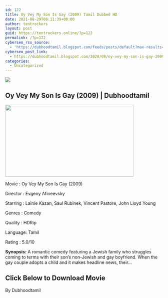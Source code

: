 ```yaml
---
id: 122
title: Oy Vey My Son Is Gay (2009) Tamil Dubbed HD
date: 2021-08-29T06:11:39+00:00
author: tentrockers
layout: post
guid: https://tentrockers.online/?p=122
permalink: /?p=122
cyberseo_rss_source:
  - 'https://dubhoodtamil.blogspot.com/feeds/posts/default?max-results=150&start-index=151'
cyberseo_post_link:
  - https://dubhoodtamil.blogspot.com/2020/08/oy-vey-my-son-is-gay-2009-tamil-dubbed.html
categories:
  - Uncategorized
---
```

<div class="media_block">
  <img src="https://1.bp.blogspot.com/-je3BtE7jFBE/XzzarRxrXjI/AAAAAAAACCE/rfuuXKRUmuw8dTJYf2BHIYWyLx8gw-RAgCNcBGAsYHQ/s72-w410-h230-c/1.jpg" class="media_thumbnail" />
</div>

## Oy Vey My Son Is Gay (2009) | Dubhoodtamil

<div class="separator">
  <a href="https://1.bp.blogspot.com/-je3BtE7jFBE/XzzarRxrXjI/AAAAAAAACCE/rfuuXKRUmuw8dTJYf2BHIYWyLx8gw-RAgCNcBGAsYHQ/s1920/1.jpg" imageanchor="1"><img loading="lazy" border="0" data-original-height="1080" data-original-width="1920" height="230" src="https://1.bp.blogspot.com/-je3BtE7jFBE/XzzarRxrXjI/AAAAAAAACCE/rfuuXKRUmuw8dTJYf2BHIYWyLx8gw-RAgCNcBGAsYHQ/w410-h230/1.jpg" width="410" /></a>
</div>

Movie	<span></span>:	<span></span>Oy Vey My Son Is Gay (2009)

Director	<span></span>:	<span></span>Evgeny Afineevsky

Starring	<span></span>:	<span></span>Lainie Kazan, Saul Rubinek, Vincent Pastore, John Lloyd Young

Genres	<span></span>:	<span></span>Comedy

Quality	<span></span>:	<span></span>HDRip&nbsp;

Language:	<span></span>Tamil

Rating	<span></span>:	<span></span>5.0/10&nbsp;

**Synopsis:** A romantic comedy featuring a Jewish family who struggles coming to terms with their son&#8217;s non-Jewish and gay boyfriend. When the gay couple adopts a child and it makes headline news, their&#8230;

## **<span>Click Below to Download Movie</span>**

By Dubhoodtamil